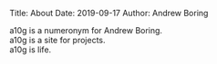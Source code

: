 Title: About
Date: 2019-09-17
Author: Andrew Boring




a10g is a numeronym for Andrew Boring.  
a10g is a site for projects.  
a10g is life.  
